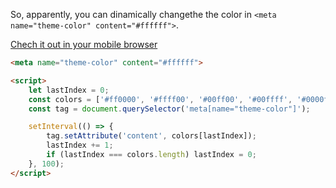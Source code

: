 So, apparently, you can dinamically changethe the color in `<meta name="theme-color" content="#ffffff">`.

[Chech it out in your mobile browser](https://wilddeer.github.io/epilepsy/)

```html
<meta name="theme-color" content="#ffffff">

<script>
    let lastIndex = 0;
    const colors = ['#ff0000', '#ffff00', '#00ff00', '#00ffff', '#0000ff', '#ff00ff'];
    const tag = document.querySelector('meta[name="theme-color"]');

    setInterval(() => {
        tag.setAttribute('content', colors[lastIndex]);
        lastIndex += 1;
        if (lastIndex === colors.length) lastIndex = 0;
    }, 100);
</script>
```
